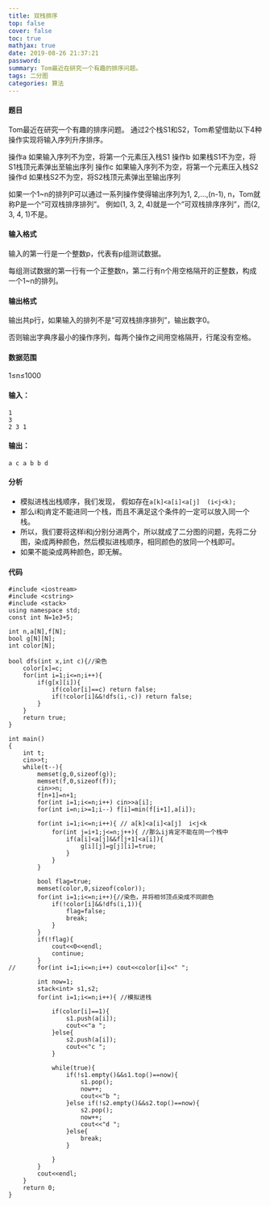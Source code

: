 ```yaml
---
title: 双栈排序
top: false
cover: false
toc: true
mathjax: true
date: 2019-08-26 21:37:21
password:
summary: Tom最近在研究一个有趣的排序问题。
tags: 二分图
categories: 算法
---
```


#### 题目
Tom最近在研究一个有趣的排序问题。
通过2个栈S1和S2，Tom希望借助以下4种操作实现将输入序列升序排序。

操作a
如果输入序列不为空，将第一个元素压入栈S1
操作b
如果栈S1不为空，将S1栈顶元素弹出至输出序列
操作c
如果输入序列不为空，将第一个元素压入栈S2
操作d
如果栈S2不为空，将S2栈顶元素弹出至输出序列

如果一个1~n的排列P可以通过一系列操作使得输出序列为1, 2,…,(n-1), n，Tom就称P是一个”可双栈排序排列”。
例如(1, 3, 2, 4)就是一个”可双栈排序序列”，而(2, 3, 4, 1)不是。

#### 输入格式
输入的第一行是一个整数p，代表有p组测试数据。

每组测试数据的第一行有一个正整数n，第二行有n个用空格隔开的正整数，构成一个1~n的排列。

#### 输出格式
输出共p行，如果输入的排列不是”可双栈排序排列”，输出数字0。

否则输出字典序最小的操作序列，每两个操作之间用空格隔开，行尾没有空格。

#### 数据范围
1≤n≤1000

#### 输入：

    1
    3
    2 3 1

#### 输出：

    a c a b b d 
#### 分析

 - 模拟进栈出栈顺序，我们发现， 假如存在`a[k]<a[i]<a[j]  (i<j<k);` 
 - 那么i和j肯定不能进同一个栈，而且不满足这个条件的一定可以放入同一个栈。
 - 所以，我们要将这样i和j分别分进两个，所以就成了二分图的问题，先将二分图，染成两种颜色，然后模拟进栈顺序，相同颜色的放同一个栈即可。
 - 如果不能染成两种颜色，即无解。
#### 代码
    #include <iostream>
    #include <cstring>
    #include <stack>
    using namespace std;
    const int N=1e3+5;
    
    int n,a[N],f[N];
    bool g[N][N];
    int color[N];
    
    bool dfs(int x,int c){//染色
    	color[x]=c;
    	for(int i=1;i<=n;i++){
    		if(g[x][i]){
    			if(color[i]==c) return false;
    			if(!color[i]&&!dfs(i,-c)) return false;
    		}
    	}
    	return true;
    }
    
    int main()
    {
    	int t;
    	cin>>t;
    	while(t--){
    		memset(g,0,sizeof(g));
    		memset(f,0,sizeof(f));
    		cin>>n;
    		f[n+1]=n+1;
    		for(int i=1;i<=n;i++) cin>>a[i];
    		for(int i=n;i>=1;i--) f[i]=min(f[i+1],a[i]);
    		
    		for(int i=1;i<=n;i++){ // a[k]<a[i]<a[j]  i<j<k 
    			for(int j=i+1;j<=n;j++){ //那么ij肯定不能在同一个栈中 
    				if(a[i]<a[j]&&f[j+1]<a[i]){
    					g[i][j]=g[j][i]=true;
    				}
    			}
    		}
    		
    		bool flag=true;
    		memset(color,0,sizeof(color));
    		for(int i=1;i<=n;i++){//染色，并将相邻顶点染成不同颜色
    			if(!color[i]&&!dfs(i,1)){
    				flag=false;
    				break;
    			}
    		}
    		if(!flag){
    			cout<<0<<endl;
    			continue;
    		}
    //		for(int i=1;i<=n;i++) cout<<color[i]<<" ";
    		
    		int now=1;
    		stack<int> s1,s2;
    		for(int i=1;i<=n;i++){ //模拟进栈
    			
    			if(color[i]==1){
    				s1.push(a[i]);
    				cout<<"a ";
    			}else{
    				s2.push(a[i]);
    				cout<<"c ";
    			}
    			
    			while(true){
    				if(!s1.empty()&&s1.top()==now){
    					s1.pop();
    					now++;
    					cout<<"b ";
    				}else if(!s2.empty()&&s2.top()==now){
    					s2.pop();
    					now++;
    					cout<<"d ";
    				}else{
    					break;
    				}
    			
    			} 
    		}
    		cout<<endl;
    	}
    	return 0;
    }
